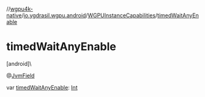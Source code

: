 //[wgpu4k-native](../../../index.md)/[io.ygdrasil.wgpu.android](../index.md)/[WGPUInstanceCapabilities](index.md)/[timedWaitAnyEnable](timed-wait-any-enable.md)

# timedWaitAnyEnable

[android]\

@[JvmField](https://kotlinlang.org/api/core/kotlin-stdlib/kotlin.jvm/-jvm-field/index.html)

var [timedWaitAnyEnable](timed-wait-any-enable.md): [Int](https://kotlinlang.org/api/core/kotlin-stdlib/kotlin/-int/index.html)